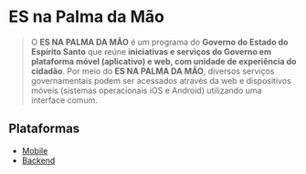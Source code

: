 # ES na Palma da Mão

> O **ES NA PALMA DA MÃO** é um programa do **Governo do Estado do Espírito Santo** que reúne **iniciativas e serviços do Governo em plataforma móvel (aplicativo) e web, com unidade de experiência do cidadão**. Por meio do **ES NA PALMA DA MÃO**, diversos serviços governamentais podem ser acessados através da web e dispositivos móveis (sistemas operacionais iOS e Android) utilizando uma interface comum.

## Plataformas
* [Mobile](https://github.com/prodest/es-na-palma-da-mao-mobile)
* [Backend](https://github.com/prodest/es-na-palma-da-mao-backend)
